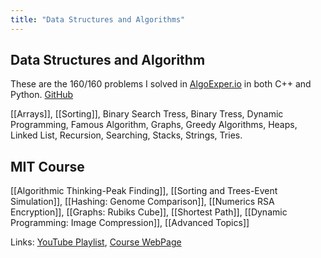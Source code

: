 ```yaml
---
title: "Data Structures and Algorithms"
---
```


## Data Structures and Algorithm


These are the 160/160 problems I solved in [AlgoExper.io](https://www.algoexpert.io/) in both C++ and Python. [GitHub](https://github.com/ajaygunalan/notes/tree/hugo/code/das)

[[Arrays]], [[Sorting]], Binary Search Tress, Binary Tress, Dynamic Programming, Famous Algorithm, Graphs, Greedy Algorithms, Heaps, Linked List, Recursion, Searching, Stacks, Strings, Tries.



## MIT Course 
[[Algorithmic Thinking-Peak Finding]], [[Sorting and Trees-Event Simulation]], [[Hashing: Genome Comparison]], [[Numerics RSA Encryption]], [[Graphs: Rubiks Cube]], [[Shortest Path]], [[Dynamic Programming: Image Compression]], [[Advanced Topics]]

Links: [YouTube Playlist](https://www.youtube.com/playlist?list=PLUl4u3cNGP61Oq3tWYp6V_F-5jb5L2iHb), [Course WebPage](https://ocw.mit.edu/courses/6-006-introduction-to-algorithms-fall-2011/)


<script defer src="https://cdn.commento.io/js/commento.js"></script>
<div id="commento"></div>